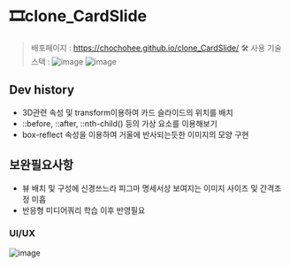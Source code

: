 # 🎞clone_CardSlide  
> 배포페이지 : https://chochohee.github.io/clone_CardSlide/
>   🛠 사용 기술스택 : ![image](https://github.com/user-attachments/assets/6d3cf9db-5fa3-45f9-97a6-80a723209db2) ![image](https://github.com/user-attachments/assets/959db8e7-3aff-4506-b45f-8c828ed9f98f)


  ## Dev history
  - 3D관련 속성 및  transform이용하여 카드 슬라이드의 위치를 배치
  - ::before, ::after, ::nth-child() 등의 가상 요소를 이용해보기
  - box-reflect 속성을 이용하여 거울에 반사되는듯한 이미지의 모양 구현

  ## 보완필요사항
  - 뷰 배치 및 구성에 신경쓰느라 피그마 명세서상 보여지는 이미지 사이즈 및 간격조정 미흡
  - 반응형 미디어쿼리 학습 이후 반영필요

  ### UI/UX
  ![image](https://github.com/user-attachments/assets/a7ed08a2-bee7-446a-8acc-b564d23377d2)
